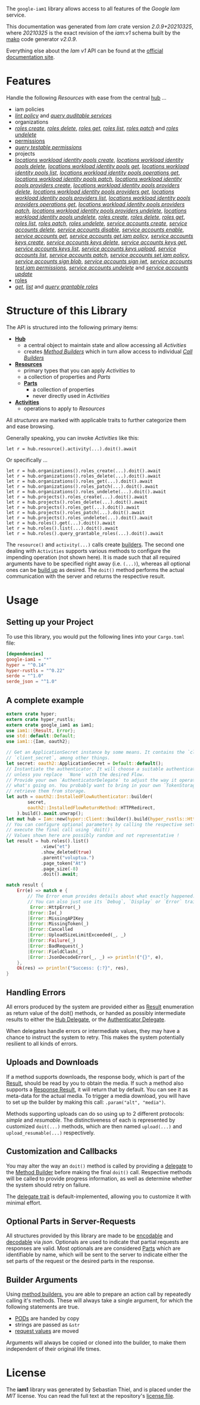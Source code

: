 <!---
DO NOT EDIT !
This file was generated automatically from 'src/mako/api/README.md.mako'
DO NOT EDIT !
-->
The `google-iam1` library allows access to all features of the *Google Iam* service.

This documentation was generated from *Iam* crate version *2.0.9+20210325*, where *20210325* is the exact revision of the *iam:v1* schema built by the [mako](http://www.makotemplates.org/) code generator *v2.0.9*.

Everything else about the *Iam* *v1* API can be found at the
[official documentation site](https://cloud.google.com/iam/).
# Features

Handle the following *Resources* with ease from the central [hub](https://docs.rs/google-iam1/2.0.9+20210325/google_iam1/Iam) ... 

* iam policies
 * [*lint policy*](https://docs.rs/google-iam1/2.0.9+20210325/google_iam1/api::IamPolicyLintPolicyCall) and [*query auditable services*](https://docs.rs/google-iam1/2.0.9+20210325/google_iam1/api::IamPolicyQueryAuditableServiceCall)
* organizations
 * [*roles create*](https://docs.rs/google-iam1/2.0.9+20210325/google_iam1/api::OrganizationRoleCreateCall), [*roles delete*](https://docs.rs/google-iam1/2.0.9+20210325/google_iam1/api::OrganizationRoleDeleteCall), [*roles get*](https://docs.rs/google-iam1/2.0.9+20210325/google_iam1/api::OrganizationRoleGetCall), [*roles list*](https://docs.rs/google-iam1/2.0.9+20210325/google_iam1/api::OrganizationRoleListCall), [*roles patch*](https://docs.rs/google-iam1/2.0.9+20210325/google_iam1/api::OrganizationRolePatchCall) and [*roles undelete*](https://docs.rs/google-iam1/2.0.9+20210325/google_iam1/api::OrganizationRoleUndeleteCall)
* [permissions](https://docs.rs/google-iam1/2.0.9+20210325/google_iam1/api::Permission)
 * [*query testable permissions*](https://docs.rs/google-iam1/2.0.9+20210325/google_iam1/api::PermissionQueryTestablePermissionCall)
* projects
 * [*locations workload identity pools create*](https://docs.rs/google-iam1/2.0.9+20210325/google_iam1/api::ProjectLocationWorkloadIdentityPoolCreateCall), [*locations workload identity pools delete*](https://docs.rs/google-iam1/2.0.9+20210325/google_iam1/api::ProjectLocationWorkloadIdentityPoolDeleteCall), [*locations workload identity pools get*](https://docs.rs/google-iam1/2.0.9+20210325/google_iam1/api::ProjectLocationWorkloadIdentityPoolGetCall), [*locations workload identity pools list*](https://docs.rs/google-iam1/2.0.9+20210325/google_iam1/api::ProjectLocationWorkloadIdentityPoolListCall), [*locations workload identity pools operations get*](https://docs.rs/google-iam1/2.0.9+20210325/google_iam1/api::ProjectLocationWorkloadIdentityPoolOperationGetCall), [*locations workload identity pools patch*](https://docs.rs/google-iam1/2.0.9+20210325/google_iam1/api::ProjectLocationWorkloadIdentityPoolPatchCall), [*locations workload identity pools providers create*](https://docs.rs/google-iam1/2.0.9+20210325/google_iam1/api::ProjectLocationWorkloadIdentityPoolProviderCreateCall), [*locations workload identity pools providers delete*](https://docs.rs/google-iam1/2.0.9+20210325/google_iam1/api::ProjectLocationWorkloadIdentityPoolProviderDeleteCall), [*locations workload identity pools providers get*](https://docs.rs/google-iam1/2.0.9+20210325/google_iam1/api::ProjectLocationWorkloadIdentityPoolProviderGetCall), [*locations workload identity pools providers list*](https://docs.rs/google-iam1/2.0.9+20210325/google_iam1/api::ProjectLocationWorkloadIdentityPoolProviderListCall), [*locations workload identity pools providers operations get*](https://docs.rs/google-iam1/2.0.9+20210325/google_iam1/api::ProjectLocationWorkloadIdentityPoolProviderOperationGetCall), [*locations workload identity pools providers patch*](https://docs.rs/google-iam1/2.0.9+20210325/google_iam1/api::ProjectLocationWorkloadIdentityPoolProviderPatchCall), [*locations workload identity pools providers undelete*](https://docs.rs/google-iam1/2.0.9+20210325/google_iam1/api::ProjectLocationWorkloadIdentityPoolProviderUndeleteCall), [*locations workload identity pools undelete*](https://docs.rs/google-iam1/2.0.9+20210325/google_iam1/api::ProjectLocationWorkloadIdentityPoolUndeleteCall), [*roles create*](https://docs.rs/google-iam1/2.0.9+20210325/google_iam1/api::ProjectRoleCreateCall), [*roles delete*](https://docs.rs/google-iam1/2.0.9+20210325/google_iam1/api::ProjectRoleDeleteCall), [*roles get*](https://docs.rs/google-iam1/2.0.9+20210325/google_iam1/api::ProjectRoleGetCall), [*roles list*](https://docs.rs/google-iam1/2.0.9+20210325/google_iam1/api::ProjectRoleListCall), [*roles patch*](https://docs.rs/google-iam1/2.0.9+20210325/google_iam1/api::ProjectRolePatchCall), [*roles undelete*](https://docs.rs/google-iam1/2.0.9+20210325/google_iam1/api::ProjectRoleUndeleteCall), [*service accounts create*](https://docs.rs/google-iam1/2.0.9+20210325/google_iam1/api::ProjectServiceAccountCreateCall), [*service accounts delete*](https://docs.rs/google-iam1/2.0.9+20210325/google_iam1/api::ProjectServiceAccountDeleteCall), [*service accounts disable*](https://docs.rs/google-iam1/2.0.9+20210325/google_iam1/api::ProjectServiceAccountDisableCall), [*service accounts enable*](https://docs.rs/google-iam1/2.0.9+20210325/google_iam1/api::ProjectServiceAccountEnableCall), [*service accounts get*](https://docs.rs/google-iam1/2.0.9+20210325/google_iam1/api::ProjectServiceAccountGetCall), [*service accounts get iam policy*](https://docs.rs/google-iam1/2.0.9+20210325/google_iam1/api::ProjectServiceAccountGetIamPolicyCall), [*service accounts keys create*](https://docs.rs/google-iam1/2.0.9+20210325/google_iam1/api::ProjectServiceAccountKeyCreateCall), [*service accounts keys delete*](https://docs.rs/google-iam1/2.0.9+20210325/google_iam1/api::ProjectServiceAccountKeyDeleteCall), [*service accounts keys get*](https://docs.rs/google-iam1/2.0.9+20210325/google_iam1/api::ProjectServiceAccountKeyGetCall), [*service accounts keys list*](https://docs.rs/google-iam1/2.0.9+20210325/google_iam1/api::ProjectServiceAccountKeyListCall), [*service accounts keys upload*](https://docs.rs/google-iam1/2.0.9+20210325/google_iam1/api::ProjectServiceAccountKeyUploadCall), [*service accounts list*](https://docs.rs/google-iam1/2.0.9+20210325/google_iam1/api::ProjectServiceAccountListCall), [*service accounts patch*](https://docs.rs/google-iam1/2.0.9+20210325/google_iam1/api::ProjectServiceAccountPatchCall), [*service accounts set iam policy*](https://docs.rs/google-iam1/2.0.9+20210325/google_iam1/api::ProjectServiceAccountSetIamPolicyCall), [*service accounts sign blob*](https://docs.rs/google-iam1/2.0.9+20210325/google_iam1/api::ProjectServiceAccountSignBlobCall), [*service accounts sign jwt*](https://docs.rs/google-iam1/2.0.9+20210325/google_iam1/api::ProjectServiceAccountSignJwtCall), [*service accounts test iam permissions*](https://docs.rs/google-iam1/2.0.9+20210325/google_iam1/api::ProjectServiceAccountTestIamPermissionCall), [*service accounts undelete*](https://docs.rs/google-iam1/2.0.9+20210325/google_iam1/api::ProjectServiceAccountUndeleteCall) and [*service accounts update*](https://docs.rs/google-iam1/2.0.9+20210325/google_iam1/api::ProjectServiceAccountUpdateCall)
* [roles](https://docs.rs/google-iam1/2.0.9+20210325/google_iam1/api::Role)
 * [*get*](https://docs.rs/google-iam1/2.0.9+20210325/google_iam1/api::RoleGetCall), [*list*](https://docs.rs/google-iam1/2.0.9+20210325/google_iam1/api::RoleListCall) and [*query grantable roles*](https://docs.rs/google-iam1/2.0.9+20210325/google_iam1/api::RoleQueryGrantableRoleCall)




# Structure of this Library

The API is structured into the following primary items:

* **[Hub](https://docs.rs/google-iam1/2.0.9+20210325/google_iam1/Iam)**
    * a central object to maintain state and allow accessing all *Activities*
    * creates [*Method Builders*](https://docs.rs/google-iam1/2.0.9+20210325/google_iam1/client::MethodsBuilder) which in turn
      allow access to individual [*Call Builders*](https://docs.rs/google-iam1/2.0.9+20210325/google_iam1/client::CallBuilder)
* **[Resources](https://docs.rs/google-iam1/2.0.9+20210325/google_iam1/client::Resource)**
    * primary types that you can apply *Activities* to
    * a collection of properties and *Parts*
    * **[Parts](https://docs.rs/google-iam1/2.0.9+20210325/google_iam1/client::Part)**
        * a collection of properties
        * never directly used in *Activities*
* **[Activities](https://docs.rs/google-iam1/2.0.9+20210325/google_iam1/client::CallBuilder)**
    * operations to apply to *Resources*

All *structures* are marked with applicable traits to further categorize them and ease browsing.

Generally speaking, you can invoke *Activities* like this:

```Rust,ignore
let r = hub.resource().activity(...).doit().await
```

Or specifically ...

```ignore
let r = hub.organizations().roles_create(...).doit().await
let r = hub.organizations().roles_delete(...).doit().await
let r = hub.organizations().roles_get(...).doit().await
let r = hub.organizations().roles_patch(...).doit().await
let r = hub.organizations().roles_undelete(...).doit().await
let r = hub.projects().roles_create(...).doit().await
let r = hub.projects().roles_delete(...).doit().await
let r = hub.projects().roles_get(...).doit().await
let r = hub.projects().roles_patch(...).doit().await
let r = hub.projects().roles_undelete(...).doit().await
let r = hub.roles().get(...).doit().await
let r = hub.roles().list(...).doit().await
let r = hub.roles().query_grantable_roles(...).doit().await
```

The `resource()` and `activity(...)` calls create [builders][builder-pattern]. The second one dealing with `Activities` 
supports various methods to configure the impending operation (not shown here). It is made such that all required arguments have to be 
specified right away (i.e. `(...)`), whereas all optional ones can be [build up][builder-pattern] as desired.
The `doit()` method performs the actual communication with the server and returns the respective result.

# Usage

## Setting up your Project

To use this library, you would put the following lines into your `Cargo.toml` file:

```toml
[dependencies]
google-iam1 = "*"
hyper = "^0.14"
hyper-rustls = "^0.22"
serde = "^1.0"
serde_json = "^1.0"
```

## A complete example

```Rust
extern crate hyper;
extern crate hyper_rustls;
extern crate google_iam1 as iam1;
use iam1::{Result, Error};
use std::default::Default;
use iam1::{Iam, oauth2};

// Get an ApplicationSecret instance by some means. It contains the `client_id` and 
// `client_secret`, among other things.
let secret: oauth2::ApplicationSecret = Default::default();
// Instantiate the authenticator. It will choose a suitable authentication flow for you, 
// unless you replace  `None` with the desired Flow.
// Provide your own `AuthenticatorDelegate` to adjust the way it operates and get feedback about 
// what's going on. You probably want to bring in your own `TokenStorage` to persist tokens and
// retrieve them from storage.
let auth = oauth2::InstalledFlowAuthenticator::builder(
        secret,
        oauth2::InstalledFlowReturnMethod::HTTPRedirect,
    ).build().await.unwrap();
let mut hub = Iam::new(hyper::Client::builder().build(hyper_rustls::HttpsConnector::with_native_roots()), auth);
// You can configure optional parameters by calling the respective setters at will, and
// execute the final call using `doit()`.
// Values shown here are possibly random and not representative !
let result = hub.roles().list()
             .view("et")
             .show_deleted(true)
             .parent("voluptua.")
             .page_token("At")
             .page_size(-8)
             .doit().await;

match result {
    Err(e) => match e {
        // The Error enum provides details about what exactly happened.
        // You can also just use its `Debug`, `Display` or `Error` traits
         Error::HttpError(_)
        |Error::Io(_)
        |Error::MissingAPIKey
        |Error::MissingToken(_)
        |Error::Cancelled
        |Error::UploadSizeLimitExceeded(_, _)
        |Error::Failure(_)
        |Error::BadRequest(_)
        |Error::FieldClash(_)
        |Error::JsonDecodeError(_, _) => println!("{}", e),
    },
    Ok(res) => println!("Success: {:?}", res),
}

```
## Handling Errors

All errors produced by the system are provided either as [Result](https://docs.rs/google-iam1/2.0.9+20210325/google_iam1/client::Result) enumeration as return value of
the doit() methods, or handed as possibly intermediate results to either the 
[Hub Delegate](https://docs.rs/google-iam1/2.0.9+20210325/google_iam1/client::Delegate), or the [Authenticator Delegate](https://docs.rs/yup-oauth2/*/yup_oauth2/trait.AuthenticatorDelegate.html).

When delegates handle errors or intermediate values, they may have a chance to instruct the system to retry. This 
makes the system potentially resilient to all kinds of errors.

## Uploads and Downloads
If a method supports downloads, the response body, which is part of the [Result](https://docs.rs/google-iam1/2.0.9+20210325/google_iam1/client::Result), should be
read by you to obtain the media.
If such a method also supports a [Response Result](https://docs.rs/google-iam1/2.0.9+20210325/google_iam1/client::ResponseResult), it will return that by default.
You can see it as meta-data for the actual media. To trigger a media download, you will have to set up the builder by making
this call: `.param("alt", "media")`.

Methods supporting uploads can do so using up to 2 different protocols: 
*simple* and *resumable*. The distinctiveness of each is represented by customized 
`doit(...)` methods, which are then named `upload(...)` and `upload_resumable(...)` respectively.

## Customization and Callbacks

You may alter the way an `doit()` method is called by providing a [delegate](https://docs.rs/google-iam1/2.0.9+20210325/google_iam1/client::Delegate) to the 
[Method Builder](https://docs.rs/google-iam1/2.0.9+20210325/google_iam1/client::CallBuilder) before making the final `doit()` call. 
Respective methods will be called to provide progress information, as well as determine whether the system should 
retry on failure.

The [delegate trait](https://docs.rs/google-iam1/2.0.9+20210325/google_iam1/client::Delegate) is default-implemented, allowing you to customize it with minimal effort.

## Optional Parts in Server-Requests

All structures provided by this library are made to be [encodable](https://docs.rs/google-iam1/2.0.9+20210325/google_iam1/client::RequestValue) and 
[decodable](https://docs.rs/google-iam1/2.0.9+20210325/google_iam1/client::ResponseResult) via *json*. Optionals are used to indicate that partial requests are responses 
are valid.
Most optionals are are considered [Parts](https://docs.rs/google-iam1/2.0.9+20210325/google_iam1/client::Part) which are identifiable by name, which will be sent to 
the server to indicate either the set parts of the request or the desired parts in the response.

## Builder Arguments

Using [method builders](https://docs.rs/google-iam1/2.0.9+20210325/google_iam1/client::CallBuilder), you are able to prepare an action call by repeatedly calling it's methods.
These will always take a single argument, for which the following statements are true.

* [PODs][wiki-pod] are handed by copy
* strings are passed as `&str`
* [request values](https://docs.rs/google-iam1/2.0.9+20210325/google_iam1/client::RequestValue) are moved

Arguments will always be copied or cloned into the builder, to make them independent of their original life times.

[wiki-pod]: http://en.wikipedia.org/wiki/Plain_old_data_structure
[builder-pattern]: http://en.wikipedia.org/wiki/Builder_pattern
[google-go-api]: https://github.com/google/google-api-go-client

# License
The **iam1** library was generated by Sebastian Thiel, and is placed 
under the *MIT* license.
You can read the full text at the repository's [license file][repo-license].

[repo-license]: https://github.com/Byron/google-apis-rsblob/main/LICENSE.md
